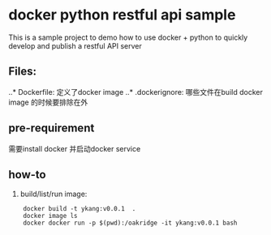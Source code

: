 # docker python restful api sample

This is a sample project to demo how to use docker + python to quickly develop and publish a restful API server

## Files:
..* Dockerfile: 定义了docker image
..* .dockerignore: 哪些文件在build docker image 的时候要排除在外

## pre-requirement
需要install docker 并启动docker service

## how-to
1. build/list/run image:
```shell
    docker build -t ykang:v0.0.1  .
    docker image ls
    docker docker run -p $(pwd):/oakridge -it ykang:v0.0.1 bash
```
